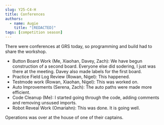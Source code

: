 ```yaml
---
slug: Y25-C4-H
title: Conferences
authors:
  - name: Augie
    title: "[REDACTED]"
tags: [competition season]
---
```

There were conferences at GRS today, so programming and build had to share the workshop.
* Button Board Work (Me, Xiaohan, Davey, Zach): We have begun construction of a second board. Everyone else did sodering, I just was there at the meeting. Davey also made labels for the first board.
* Practice Field Log Review (Rowan, Nigel): This happened.
* Testmode work (Rowan, Xiaohan, Nigel): This was worked on.
* Auto Improvements (Serena, Zach): The auto paths were made more efficient. 
* Code Cleanup (Me): I started going through the code, adding comments and removing unsused imports.  
* Robot Reveal Work (Omariahn): This was done. It is going well. 

Operations was over at the house of one of their captains. 